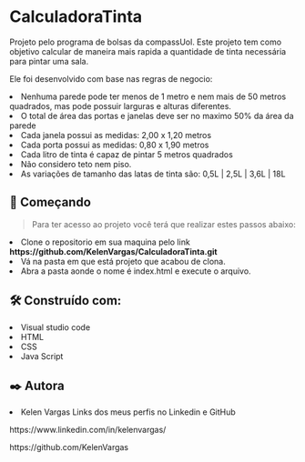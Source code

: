 # CalculadoraTinta
Projeto pelo programa de bolsas da compassUol.
Este projeto tem como objetivo calcular de maneira mais rapida a quantidade de tinta necessária para pintar uma sala.

Ele foi desenvolvido com base nas regras de negocio:

<li> Nenhuma parede pode ter menos de 1 metro e nem mais de 50 metros quadrados, mas pode possuir larguras e alturas diferentes.
<li> O total de área das portas e janelas deve ser no maximo 50%  da área da parede
<li> Cada janela possui as medidas: 2,00 x 1,20 metros
<li> Cada porta possui as medidas: 0,80 x 1,90 metros
<li> Cada litro de tinta é capaz de pintar 5 metros quadrados
<li> Não considero teto nem piso.
<li> As variações de tamanho das latas de tinta são: 0,5L | 2,5L | 3,6L | 18L



## 🚀 Começando

> Para ter acesso ao projeto você terá que realizar estes passos abaixo:

<li> Clone o repositorio em sua maquina pelo link <strong> https://github.com/KelenVargas/CalculadoraTinta.git</strong>
<li> Vá na pasta em que está projeto que acabou de clona.
<li> Abra a pasta aonde o nome é index.html e execute o arquivo.


## 🛠️ Construído com:

<li> Visual studio code 
<li> HTML
<li> CSS
<li> Java Script

## ✒️ Autora
<li> Kelen Vargas 
Links dos meus perfis no Linkedin e GitHub
<p> https://www.linkedin.com/in/kelenvargas/
<p> https://github.com/KelenVargas
